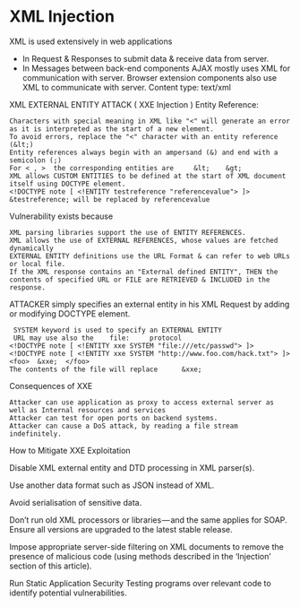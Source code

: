  XML Injection
==============================================================================
XML is used extensively in web applications

* In Request & Responses to submit data & receive data from server.
* In Messages between back-end components
    AJAX mostly uses XML for communication with server.
    Browser extension components also use XML to communicate with server.
    Content type: text/xml

XML EXTERNAL ENTITY ATTACK ( XXE Injection )
Entity Reference:  

    Characters with special meaning in XML like "<" will generate an error as it is interpreted as the start of a new element. 
    To avoid errors, replace the "<" character with an entity reference (&lt;)
    Entity references always begin with an ampersand (&) and end with a semicolon (;)
    For < , >  the corresponding entities are     &lt;    &gt;
    XML allows CUSTOM ENTITIES to be defined at the start of XML document itself using DOCTYPE element.
    <!DOCTYPE note [ <!ENTITY testreference "referencevalue"> ]>
    &testreference; will be replaced by referencevalue

Vulnerability exists because 

    XML parsing libraries support the use of ENTITY REFERENCES.
    XML allows the use of EXTERNAL REFERENCES, whose values are fetched dynamically
    EXTERNAL ENTITY definitions use the URL Format & can refer to web URLs or local file.
    If the XML response contains an "External defined ENTITY", THEN the contents of specified URL or FILE are RETRIEVED & INCLUDED in the response.

ATTACKER simply specifies an external entity in his XML Request by adding or modifying DOCTYPE element.

     SYSTEM keyword is used to specify an EXTERNAL ENTITY
     URL may use also the    file:     protocol
    <!DOCTYPE note [ <!ENTITY xxe SYSTEM "file:///etc/passwd"> ]>
    <!DOCTYPE note [ <!ENTITY xxe SYSTEM "http://www.foo.com/hack.txt"> ]>
    <foo>  &xxe;  </foo> 
    The contents of the file will replace      &xxe;

Consequences of XXE

    Attacker can use application as proxy to access external server as well as Internal resources and services
    Attacker can test for open ports on backend systems.
    Attacker can cause a DoS attack, by reading a file stream indefinitely.
    
    
How to Mitigate XXE Exploitation

Disable XML external entity and DTD processing in XML parser(s).

Use another data format such as JSON instead of XML.

Avoid serialisation of sensitive data.

Don’t run old XML processors or libraries — and the same applies for SOAP. Ensure all versions are upgraded to the latest stable release.

Impose appropriate server-side filtering on XML documents to remove the presence of malicious code (using methods described in the ‘Injection’ section of this article).

Run Static Application Security Testing programs over relevant code to identify potential vulnerabilities.
